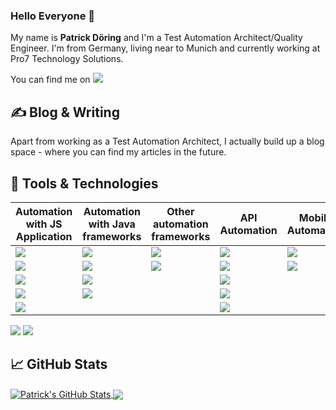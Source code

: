 ### Hello Everyone 👋

My name is **Patrick Döring** and I'm a Test Automation Architect/Quality Engineer. 
I'm from Germany, living near to Munich and currently working at Pro7 Technology Solutions.

You can find me on [![](https://img.shields.io/badge/LinkedIn-blue)](https://www.linkedin.com/in/patrick-d%C3%B6ring/)

## &#x270d; Blog & Writing

Apart from working as a Test Automation Architect, I actually build up a blog space - where you can find my articles in the future. 


## 🔧 Tools & Technologies

Automation with JS Application|Automation with Java frameworks|Other automation frameworks|API Automation|Mobile Automation|Service Virtualization
----|----|----|----|----|----
![](https://img.shields.io/badge/7Facette-Jest-informational?style=flat&color=2bbc8a)|![](https://img.shields.io/badge/7Facette-JUnit5-informational?style=flat&color=blue)|![](https://img.shields.io/badge/Selenium-Specflow-informational?style=flat&color=blueviolet)|![](https://img.shields.io/badge/7Facette-informational?style=flat&color=blue)|![](https://img.shields.io/badge/Appium-Java-informational?style=flat&color=blue)|![](https://img.shields.io/badge/Wiremock-Java-informational?style=flat&color=blue)
![](https://img.shields.io/badge/Playwright-Jest-informational?style=flat&color=2bbc8a)|![](https://img.shields.io/badge/Playwright-JUnit5-informational?style=flat&color=blue)|![](https://img.shields.io/badge/Playwright-Specflow-informational?style=flat&color=blueviolet)|![](https://img.shields.io/badge/RestSharp-Specflow-informational?style=flat&color=blueviolet)|![](https://img.shields.io/badge/Espresso-Java-informational?style=flat&color=blue)
![](https://img.shields.io/badge/Taiko-Gauge-informational?style=flat&color=2bbc8a)|![](https://img.shields.io/badge/Selenium-Cucumber-informational?style=flat&color=blue)||![](https://img.shields.io/badge/RestAssured-Serenity-informational?style=flat&color=blue)
![](https://img.shields.io/badge/Puppeteer-Jest-informational?style=flat&color=2bbc8a)|![](https://img.shields.io/badge/Selenium-Serenity-informational?style=flat&color=blue)||![](https://img.shields.io/badge/Gatling-Scala-informational?style=flat&color=ff69b4)
![](https://img.shields.io/badge/Selenium-Jbehave-informational?style=flat&color=blue)|||![](https://img.shields.io/badge/RequestModule-Mocha-informational?style=flat&color=2bbc8a)
![](https://img.shields.io/badge/Cypress-CucumberJS-informational?style=flat&color=2bbc8a)
![](https://img.shields.io/badge/Cypress-Mocha-informational?style=flat&color=2bbc8a)

## &#x1f4c8; GitHub Stats

<a href="https://github.com/munichbughunter/munichbughunter">
  <img align="center" src="https://github-readme-stats.vercel.app/api?username=munichbughunter&show_icons=true&theme=merko" alt="Patrick's GitHub Stats" />
</a>

<a href="https://github.com/munichbughunter/munichbughunter">
  <img align="center" src="https://github-readme-stats.vercel.app/api/top-langs/?username=munichbughunter&layout=compact" />
</a>


<!-- icons without padding -->
[1.1]: https://raw.githubusercontent.com/munichbughunter/munichbughunter/main/linkedin.png (LinkedIn icon without padding)
<!-- links to your social media accounts -->
[1]: https://www.linkedin.com/in/patrick-d%C3%B6ring/
